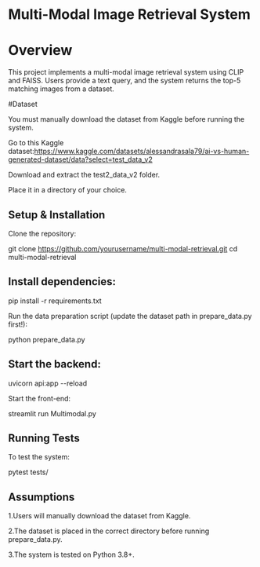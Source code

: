 # Multi-Modal Image Retrieval System

# Overview

This project implements a multi-modal image retrieval system using CLIP and FAISS. Users provide a text query, and the system returns the top-5 matching images from a dataset.

#Dataset

You must manually download the dataset from Kaggle before running the system.

Go to this Kaggle dataset:https://www.kaggle.com/datasets/alessandrasala79/ai-vs-human-generated-dataset/data?select=test_data_v2

Download and extract the test2_data_v2 folder.

Place it in a directory of your choice.

## Setup & Installation

Clone the repository:

git clone https://github.com/yourusername/multi-modal-retrieval.git
  cd multi-modal-retrieval

## Install dependencies:

pip install -r requirements.txt

Run the data preparation script (update the dataset path in prepare_data.py first!):

python prepare_data.py

## Start the backend:

uvicorn api:app --reload

Start the front-end:

streamlit run Multimodal.py

## Running Tests

To test the system:

pytest tests/

## Assumptions

1.Users will manually download the dataset from Kaggle.

2.The dataset is placed in the correct directory before running prepare_data.py.

3.The system is tested on Python 3.8+.



